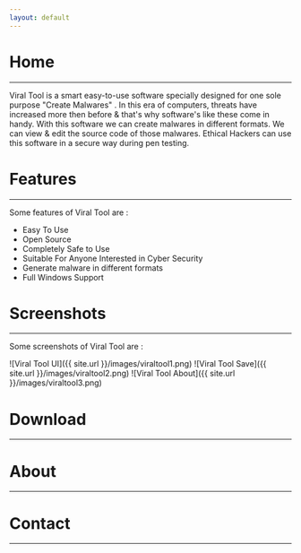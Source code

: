 ```yaml
---
layout: default
---
```


# [](#home)Home
* * *

Viral Tool is a smart easy-to-use software specially designed for one sole purpose "Create Malwares" . In this era of computers, threats have increased more then before & that's why software's like these come in handy. With this software we can create malwares in different formats. We can view & edit the source code of those malwares. Ethical Hackers can use this software in a secure way during pen testing.

# [](#features)Features
* * *

Some features of Viral Tool are : 

* Easy To Use
* Open Source
* Completely Safe to Use
* Suitable For Anyone Interested in Cyber Security
* Generate malware in different formats
* Full Windows Support

# [](#screenshots)Screenshots
* * *

Some screenshots of Viral Tool are :

![Viral Tool UI]({{ site.url }}/images/viraltool1.png)
![Viral Tool Save]({{ site.url }}/images/viraltool2.png)
![Viral Tool About]({{ site.url }}/images/viraltool3.png)

# [](#download)Download
* * *

# [](#about)About
* * *

# [](#contact)Contact
* * *